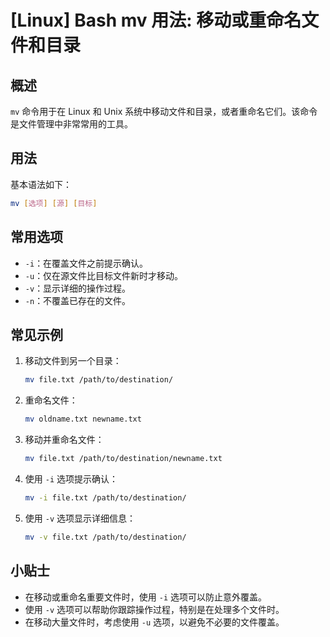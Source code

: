 # [Linux] Bash mv 用法: 移动或重命名文件和目录

## 概述
`mv` 命令用于在 Linux 和 Unix 系统中移动文件和目录，或者重命名它们。该命令是文件管理中非常常用的工具。

## 用法
基本语法如下：
```bash
mv [选项] [源] [目标]
```

## 常用选项
- `-i`：在覆盖文件之前提示确认。
- `-u`：仅在源文件比目标文件新时才移动。
- `-v`：显示详细的操作过程。
- `-n`：不覆盖已存在的文件。

## 常见示例
1. 移动文件到另一个目录：
   ```bash
   mv file.txt /path/to/destination/
   ```

2. 重命名文件：
   ```bash
   mv oldname.txt newname.txt
   ```

3. 移动并重命名文件：
   ```bash
   mv file.txt /path/to/destination/newname.txt
   ```

4. 使用 `-i` 选项提示确认：
   ```bash
   mv -i file.txt /path/to/destination/
   ```

5. 使用 `-v` 选项显示详细信息：
   ```bash
   mv -v file.txt /path/to/destination/
   ```

## 小贴士
- 在移动或重命名重要文件时，使用 `-i` 选项可以防止意外覆盖。
- 使用 `-v` 选项可以帮助你跟踪操作过程，特别是在处理多个文件时。
- 在移动大量文件时，考虑使用 `-u` 选项，以避免不必要的文件覆盖。